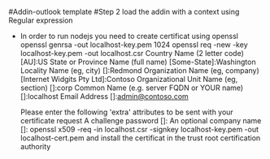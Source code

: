 #Addin-outlook template
#Step 2 load the addin with a context using Regular expression

* In order to run nodejs you need to create certificat using openssl
openssl genrsa -out localhost-key.pem 1024 
openssl req -new -key localhost-key.pem -out localhost.csr
  Country Name (2 letter code) [AU]:US
  State or Province Name (full name) [Some-State]:Washington
  Locality Name (eg, city) []:Redmond
  Organization Name (eg, company) [Internet Widgits Pty Ltd]:Contoso
  Organizational Unit Name (eg, section) []:corp
  Common Name (e.g. server FQDN or YOUR name) []:localhost
  Email Address []:admin@contoso.com

  Please enter the following 'extra' attributes
  to be sent with your certificate request
  A challenge password []:
  An optional company name []:
openssl x509 -req -in localhost.csr -signkey localhost-key.pem -out localhost-cert.pem
and install the certificat in the trust root certification authority
